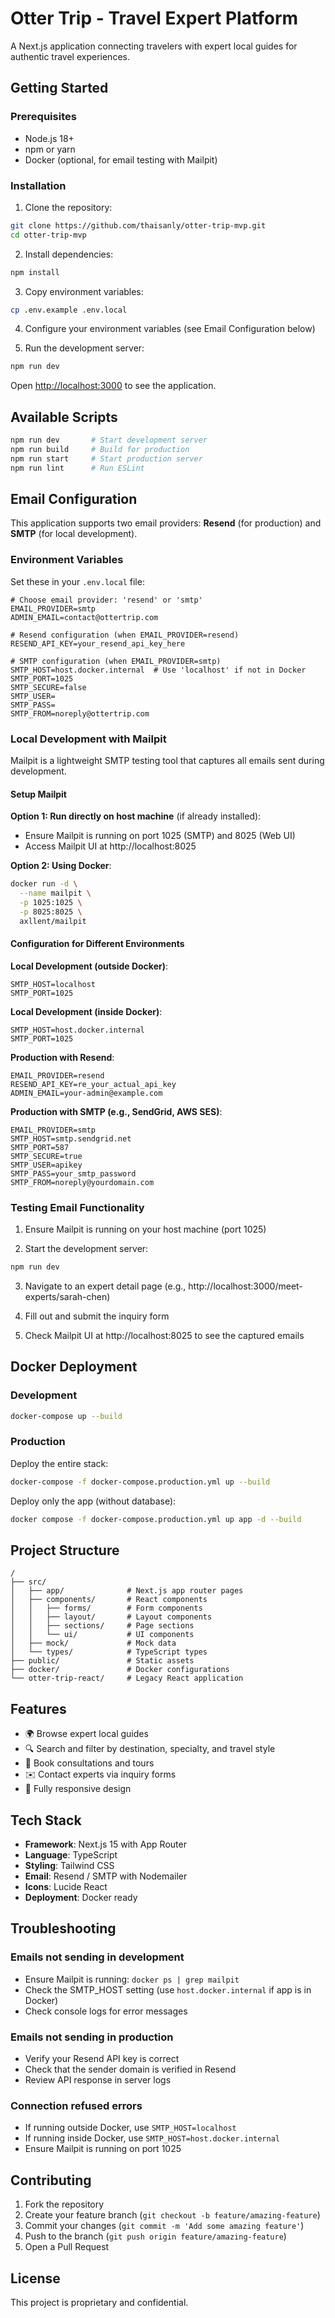 # Otter Trip - Travel Expert Platform

A Next.js application connecting travelers with expert local guides for authentic travel experiences.

## Getting Started

### Prerequisites
- Node.js 18+ 
- npm or yarn
- Docker (optional, for email testing with Mailpit)

### Installation

1. Clone the repository:
```bash
git clone https://github.com/thaisanly/otter-trip-mvp.git
cd otter-trip-mvp
```

2. Install dependencies:
```bash
npm install
```

3. Copy environment variables:
```bash
cp .env.example .env.local
```

4. Configure your environment variables (see Email Configuration below)

5. Run the development server:
```bash
npm run dev
```

Open [http://localhost:3000](http://localhost:3000) to see the application.

## Available Scripts

```bash
npm run dev       # Start development server
npm run build     # Build for production
npm run start     # Start production server
npm run lint      # Run ESLint
```

## Email Configuration

This application supports two email providers: **Resend** (for production) and **SMTP** (for local development).

### Environment Variables

Set these in your `.env.local` file:

```env
# Choose email provider: 'resend' or 'smtp'
EMAIL_PROVIDER=smtp
ADMIN_EMAIL=contact@ottertrip.com

# Resend configuration (when EMAIL_PROVIDER=resend)
RESEND_API_KEY=your_resend_api_key_here

# SMTP configuration (when EMAIL_PROVIDER=smtp)
SMTP_HOST=host.docker.internal  # Use 'localhost' if not in Docker
SMTP_PORT=1025
SMTP_SECURE=false
SMTP_USER=
SMTP_PASS=
SMTP_FROM=noreply@ottertrip.com
```

### Local Development with Mailpit

Mailpit is a lightweight SMTP testing tool that captures all emails sent during development.

#### Setup Mailpit

**Option 1: Run directly on host machine** (if already installed):
- Ensure Mailpit is running on port 1025 (SMTP) and 8025 (Web UI)
- Access Mailpit UI at http://localhost:8025

**Option 2: Using Docker**:
```bash
docker run -d \
  --name mailpit \
  -p 1025:1025 \
  -p 8025:8025 \
  axllent/mailpit
```

#### Configuration for Different Environments

**Local Development (outside Docker)**:
```env
SMTP_HOST=localhost
SMTP_PORT=1025
```

**Local Development (inside Docker)**:
```env
SMTP_HOST=host.docker.internal
SMTP_PORT=1025
```

**Production with Resend**:
```env
EMAIL_PROVIDER=resend
RESEND_API_KEY=re_your_actual_api_key
ADMIN_EMAIL=your-admin@example.com
```

**Production with SMTP (e.g., SendGrid, AWS SES)**:
```env
EMAIL_PROVIDER=smtp
SMTP_HOST=smtp.sendgrid.net
SMTP_PORT=587
SMTP_SECURE=true
SMTP_USER=apikey
SMTP_PASS=your_smtp_password
SMTP_FROM=noreply@yourdomain.com
```

### Testing Email Functionality

1. Ensure Mailpit is running on your host machine (port 1025)

2. Start the development server:
```bash
npm run dev
```

3. Navigate to an expert detail page (e.g., http://localhost:3000/meet-experts/sarah-chen)

4. Fill out and submit the inquiry form

5. Check Mailpit UI at http://localhost:8025 to see the captured emails

## Docker Deployment

### Development
```bash
docker-compose up --build
```

### Production

Deploy the entire stack:
```bash
docker-compose -f docker-compose.production.yml up --build
```

Deploy only the app (without database):
```bash
docker compose -f docker-compose.production.yml up app -d --build
```

## Project Structure

```
/
├── src/
│   ├── app/              # Next.js app router pages
│   ├── components/       # React components
│   │   ├── forms/        # Form components
│   │   ├── layout/       # Layout components
│   │   ├── sections/     # Page sections
│   │   └── ui/           # UI components
│   ├── mock/             # Mock data
│   └── types/            # TypeScript types
├── public/               # Static assets
├── docker/               # Docker configurations
└── otter-trip-react/     # Legacy React application
```

## Features

- 🌍 Browse expert local guides
- 🔍 Search and filter by destination, specialty, and travel style
- 📅 Book consultations and tours
- ✉️ Contact experts via inquiry forms
- 📱 Fully responsive design

## Tech Stack

- **Framework**: Next.js 15 with App Router
- **Language**: TypeScript
- **Styling**: Tailwind CSS
- **Email**: Resend / SMTP with Nodemailer
- **Icons**: Lucide React
- **Deployment**: Docker ready

## Troubleshooting

### Emails not sending in development
- Ensure Mailpit is running: `docker ps | grep mailpit`
- Check the SMTP_HOST setting (use `host.docker.internal` if app is in Docker)
- Check console logs for error messages

### Emails not sending in production
- Verify your Resend API key is correct
- Check that the sender domain is verified in Resend
- Review API response in server logs

### Connection refused errors
- If running outside Docker, use `SMTP_HOST=localhost`
- If running inside Docker, use `SMTP_HOST=host.docker.internal`
- Ensure Mailpit is running on port 1025

## Contributing

1. Fork the repository
2. Create your feature branch (`git checkout -b feature/amazing-feature`)
3. Commit your changes (`git commit -m 'Add some amazing feature'`)
4. Push to the branch (`git push origin feature/amazing-feature`)
5. Open a Pull Request

## License

This project is proprietary and confidential.